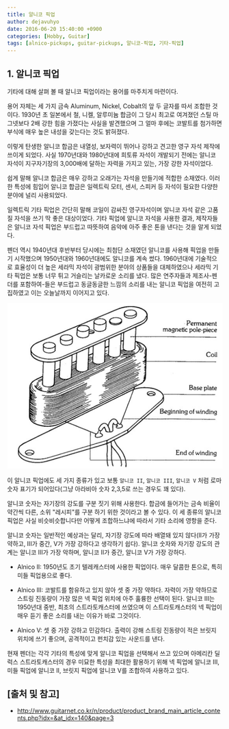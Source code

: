 ```yaml
---
title: 알니코 픽업
author: dejavuhyo
date: 2016-06-20 15:40:00 +0900
categories: [Hobby, Guitar]
tags: [alnico-pickups, guitar-pickups, 알니코-픽업, 기타-픽업]
---
```


## 1. 알니코 픽업
기타에 대해 살펴 볼 때 알니코 픽업이라는 용어를 마주치게 마련이다.

용어 자체는 세 가지 금속 Aluminum, Nickel, Cobalt의 앞 두 글자를 따서 조합한 것이다. 1930년 초 일본에서 철, 니켈, 알루미늄 합금이 그 당시 최고로 여겨졌던 스틸 마그넷보다 2배 강한 힘을 가졌다는 사실을 발견했으며 그 얼마 후에는 코발트를 첨가하면 부식에 매우 높은 내성을 갖는다는 것도 밝혀졌다.

이렇게 탄생한 알니코 합금은 내열성, 보자력이 뛰어나 강하고 견고한 영구 자석 제작에 쓰이게 되었다. 사실 1970년대와 1980년대에 희토류 자석이 개발되기 전에는 알니코 자석이 지구자기장의 3,000배에 달하는 자력을 가지고 있는, 가장 강한 자석이었다.

쉽게 말해 알니코 합금은 매우 강하고 오래가는 자석을 만들기에 적합한 소재였다. 이러한 특성에 힘입어 알니코 합금은 일렉트릭 모터, 센서, 스피커 등 자석이 필요한 다양한 분야에 널리 사용되었다.

일렉트릭 기타 픽업은 간단히 말해 코일이 감싸진 영구자석이며 알니코 자석 같은 고품질 자석을 쓰기 딱 좋은 대상이었다. 기타 픽업에 알니코 자석을 사용한 결과, 제작자들은 알니코 자석 픽업은 부드럽고 따뜻하여 음악에 아주 좋은 톤을 낸다는 것을 알게 되었다.

펜더 역시 1940년대 후반부터 당시에는 최첨단 소재였던 알니코를 사용해 픽업을 만들기 시작했으며 1950년대와 1960년대에도 알니코를 계속 썼다. 1960년대에 기술적으로 효율성이 더 높은 세라믹 자석이 광범위한 분야의 상품들을 대체하였으나 세라믹 기타 픽업은 보통 너무 튀고 거슬리는 날카로운 소리를 냈다. 많은 연주자들과 제조사-펜더를 포함하여-들은 부드럽고 동글동글한 느낌의 소리를 내는 알니코 픽업을 여전히 고집하였고 이는 오늘날까지 이어지고 있다.

![pickups](/assets/img/2016-06-20-alnico-pickups/pickups.jpg)

이 알니코 픽업에도 세 가지 종류가 있고 보통 `알니코 II`, `알니코 III`, `알니코 V` 처럼 로마숫자 표기가 되어있다(그냥 아라비아 숫자 2,3,5로 쓰는 경우도 꽤 있다).

알니코 숫자는 자기장의 강도를 구분 짓기 위해 사용한다. 합금에 들어가는 금속 비율이 약간씩 다른, 소위 "레시피"를 구분 하기 위한 것이라고 볼 수 있다. 이 세 종류의 알니코 픽업은 사실 비슷비슷합니다만 어떻게 조합하느냐에 따라서 기타 소리에 영항을 준다.

알니코 숫자는 일반적인 예상과는 달리, 자기장 강도에 따라 배열돼 있지 않다(II가 가장 약하고, III가 중간, V가 가장 강하다고 생각하기 쉽다). 알니코 숫자와 자기장 강도의 관계는 알니코 III가 가장 악하며, 알니코 II가 중간, 알니코 V가 가장 강하다.

* Alnico II: 1950년도 초기 텔레캐스터에 사용한 픽업이다. 매우 달콤한 톤으로, 특히 미들 픽업용으로 좋다.

* Alnico III: 코발트를 함유하고 있지 않아 셋 중 가장 약하다. 자력이 가장 약하므로 스트링 진동량이 가장 많은 넥 픽업 위치에 아주 훌륭한 선택이 된다. 알니코 III는 1950년대 중반, 최초의 스트라토캐스터에 쓰였으며 이 스트라토캐스터의 넥 픽업이 매우 듣기 좋은 소리를 내는 이유가 바로 그것이다.

* Alnico V: 셋 중 가장 강하고 민감하다. 출력이 강해 스트링 진동량이 적은 브릿지 위치에 쓰기 좋으며, 공격적이고 펀치감 있는 사운드를 낸다.

현재 펜더는 각각 기타의 특성에 맞게 알니코 픽업을 선택해서 쓰고 있으며 아메리칸 딜럭스 스트라토캐스터의 경우 미묘한 특성을 최대한 활용하기 위해 넥 픽업에 알니코 III, 미들 픽업에 알니코 II, 브릿지 픽업에 알니코 V를 조합하여 사용하고 있다.

## [출처 및 참고]
* http://www.guitarnet.co.kr/n/product/product_brand_main_article_contents.php?idx=&at_idx=140&page=3
